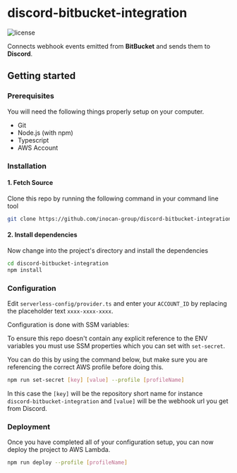 # discord-bitbucket-integration

![license](http://img.shields.io/badge/license-MIT-brightgreen.svg)

Connects webhook events emitted from **BitBucket** and sends them to **Discord**.

## Getting started

### Prerequisites

You will need the following things properly setup on your computer.

- Git
- Node.js (with npm)
- Typescript
- AWS Account

### Installation

#### 1. Fetch Source

Clone this repo by running the following command in your command line tool

```bash
git clone https://github.com/inocan-group/discord-bitbucket-integration.git
```

#### 2. Install dependencies
Now change into the project's directory and install the dependencies

```bash
cd discord-bitbucket-integration
npm install
```

### Configuration

Edit `serverless-config/provider.ts` and enter your `ACCOUNT_ID` by replacing the placeholder text `xxxx-xxxx-xxxx`.

Configuration is done with SSM variables:

To ensure this repo doesn't contain any explicit reference to the ENV variables you must use SSM properties which you can set with `set-secret`.

You can do this by using the command below, but make sure you are referencing the correct AWS profile before doing this.

```bash
npm run set-secret [key] [value] --profile [profileName]
```

In this case the `[key]` will be the repository short name for instance `discord-bitbucket-integration` and `[value]` will be the webhook url you get from Discord.

### Deployment

Once you have completed all of your configuration setup, you can now deploy the project to AWS Lambda.

```bash
npm run deploy --profile [profileName]
```
